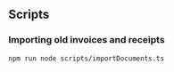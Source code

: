 ## Scripts

### Importing old invoices and receipts

```
npm run node scripts/importDocuments.ts
```
